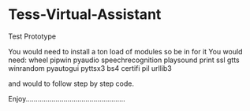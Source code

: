 # Tess-Virtual-Assistant
Test Prototype


You would need to install a ton load of modules so be in for it
You would need:
wheel
pipwin
pyaudio
speechrecognition
playsound
print
ssl
gtts
winrandom
pyautogui
pyttsx3
bs4
certifi
pil
urllib3

and would to follow step by step code.

Enjoy..................................................
